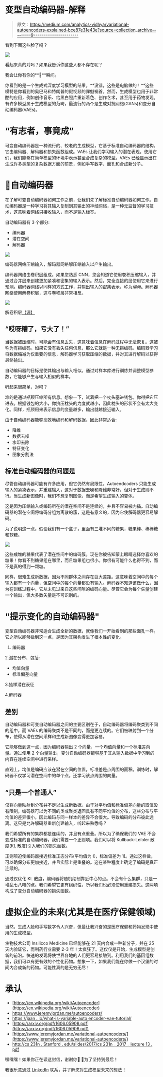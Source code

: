 # 变型自动编码器-解释

> 原文：<https://medium.com/analytics-vidhya/variational-autoencoders-explained-bce87e31e43e?source=collection_archive---------9----------------------->

看到下面这些脸了吗？

![](img/61d4e5b5f2b8f1fb0b0f83b597099b44.png)

看起来真的对吗？如果我告诉你这些人都不存在呢？

我会让你有你的**🤯**瞬间。

你看到的是一个生成式深度学习模型的结果。**没错，这些是电脑做的！**这些模特是你看到的奥巴马和特朗普的假视频的罪魁祸首。然而，生成模型也用于非常酷的应用，例如创作音乐、给黑白照片重新着色、创作艺术，甚至用于药物发现。有许多模型属于生成模型的范畴，最流行的两个是生成对抗网络(GANs)和变分自动编码器(VAEs)。

# “有志者，事竟成”

可变自动编码器是一种流行的、较老的生成模型，它基于标准自动编码器的结构。它由编码器、解码器和损失函数组成。VAEs 让我们学习输入的潜在表现。使用它们，我们能够在简单模型的环境中表示甚至合成复杂的模型。VAEs 已经显示出在生成许多类型的复杂数据方面的前景，例如手写数字、面孔和合成新分子。

# 🤖自动编码器

在了解可变自动编码器如何工作之前，让我们先了解标准自动编码器如何工作。自动编码器是一种学习将其输入复制到其输出的神经网络，是一种无监督的学习技术，这意味着网络只接收输入，而不是输入标签。

自动编码器有 3 个部分:

*   编码器
*   潜在空间
*   解码器

![](img/57cd5b65f23fbebe7ad000dd9bfe83d0.png)

编码器网络压缩输入，解码器网络解压缩输入以产生输出。

编码器网络由卷积层组成。如果您熟悉 CNN，您会知道它使用卷积压缩输入，并通过合并层来创建更加紧凑和密集的输入表示。然后，完全连接的层使用它来进行预测。编码器网络以同样的方式工作，并输出输入的密集表示，称为*编码*。解码器网络使用解卷积层，这与卷积层非常相反。

![](img/31e537d648dc8fc1aa22c267ef24ef1b.png)

解卷积层[【源】](https://openai.com/blog/generative-models/)

## “哎呀糟了，亏大了！”

当数据被压缩时，可能会有信息丢失，这意味着信息在解码过程中无法恢复。这被称为有损编码。如果它没有丢失任何信息，那么它就是一种无损编码。编码器学习将数据缩减为仅重要的信息，解码器学习获取压缩的数据，并对其进行解码以获得最终输出。

自动编码器的目标是使其输出与输入相似。通过对样本库进行训练并调整模型参数，它能够产生与输入相似的样本。

听起来很简单，对吗？

难的是通过瓶颈压缩所有信息。想象一下，试着把一个枕头塞进钱包。你得把它压进去。根据钱包的大小，你挤压枕头的力度就越小，因此枕头的形状不会有太大变化。同样，瓶颈用来表示信息的变量越多，输出就越接近输入。

由于自动编码器能够高效地编码和解码数据，因此非常适合:

*   降维
*   数据去噪
*   水印去除
*   特征变化
*   图象分割法

## 标准自动编码器的问题是

尽管自动编码器可能有许多应用，但它仍然有局限性。Autoendcoders 只能生成输入的紧凑表示，并重建输入，这对于数据去噪和降维非常好，但对于生成则不行。当生成新图像时，我们不想复制图像，而是希望生成输入的变体。

这是因为压缩输入或编码所在的潜在空间不是连续的，并且不容易被内插。自动编码器的潜在空间将编码分组为离散的簇，这是有意义的，因为它使解码器更容易解码。

为了说明这一点，假设我们有一个盒子，里面有三堆不同的糖果，糖果棒、棒棒糖和软糖。

![](img/7b49121868801f0a8a564745279bed33.png)

这些成堆的糖果代表了潜在空间中的编码簇。现在你被告知蒙上眼睛选择你喜欢的糖果！你看不到糖果组在哪里，而且糖果组也很小。你很有可能什么也得不到，而不是真的得到一颗糖。

同样，很难生成新数据，因为不同群体之间存在巨大差距。这意味着空间中的每个输入都有一个向量，但空间中的每个向量都没有输入。解码器不知道该做什么，因为在训练过程中，它从未见过来自这些间隙的编码向量。尽管它会为每个矢量创建一个输出，但大多数矢量是不可识别的。

# "提示变化的自动编码器"

变型自动编码器非常适合生成全新的数据，就像我们一开始看到的那些面孔一样。它之所以能够做到这一点，是因为其架构发生了根本性的变化。

1.  编码器

2.潜在分布，包括:

*   均值向量
*   标准偏差向量

3.抽样潜在表征

4.解码器

## 差别

自动编码器和可变自动编码器之间的主要区别在于，自动编码器将编码聚类到不同的组中，而 VAEs 的编码聚类不是不同的，而是更连续的。它们被映射到一个分布，使得从潜在空间采样和生成新图像变得更加容易。

它能够做到这一点，因为编码器输出 2 个向量，一个均值向量和一个标准差向量。通过使用 2 个向量输出，变分自动编码器能够基于其从输入数据中学习到的内容在连续空间中进行采样。

直观上，均值是编码应该在潜在空间的位置，标准差是点周围的面积。训练时，解码器不仅学习潜在空间中的单个点，还学习该点周围的向量。

## “只是一个普通人”

仅将向量映射到分布并不足以生成新数据。由于对平均值和标准偏差向量的取值没有限制，编码器可以为不同的类或聚类返回具有不同平均值的分布，这些分布与平均值的差异很小，因此编码与同一样本的差异不会很大。导致编码的分布彼此远离。这只是允许解码器重新创建输入，听起来熟悉吗？

我们希望所有的集群都是连续的，并且有点重叠。所以为了确保我们的 VAE 不会变成标准的自动编码器，我们需要一个正则项。我们可以将 Kullback-Leibler 散度(KL 散度)引入我们的损失函数。

正则项迫使编码器接近标准正态分布(平均值为 0，标准偏差为 1)。通过这样做，可以确保分布更加接近，并且实际上是重叠的。这在某种程度上确定了编码是真正连续的。

通过仅优化 KL 散度，编码器将随机绘制靠近中心的点。不会有什么集群，只是一堆乱七八糟的点。我们希望它更有组织性，所以我们也必须使用重建损失。这两项构成了变分自动编码器的损失函数。

# 虚拟企业的未来(尤其是在医疗保健领域)

当然，生成人脸和手写数字令人兴奋，但最让我兴奋的是医疗保健和药物发现中使用的生成模型。

生物技术公司 Insilicco Medicine 已经能够在 21 天内合成一种新分子，并在 25 天内验证它，而制药行业需要 2-3 年！太疯狂了。这仅仅是开始，生成模型是创新的前沿。快速的发现将使世界各地的人们更容易接触到。利用我们的基因组数据，我们可以有更有效的个性化药物。想象一下，如果我们能在你做一个汉堡的时间内合成新的药物。可能性真的是无穷无尽！

# 承认

*   [https://en.wikipedia.org/wiki/Autoencoder](https://en.wikipedia.org/wiki/Autoencoder)
*   https://www.jeremyjordan.me/autoencoders/
*   [https://jaan . io/what-is-variable-auto encoder-vae-tutorial/](https://jaan.io/what-is-variational-autoencoder-vae-tutorial/)
*   [https://arxiv.org/pdf/1606.05908.pdf](https://arxiv.org/pdf/1606.05908.pdf)
*   [https://www.jeremyjordan.me/variational-autoencoders/](https://www.jeremyjordan.me/variational-autoencoders/)
*   [http://cs 231n . Stanford . edu/slides/2017/cs 231n _ 2017 _ lecture 13 . pdf](http://cs231n.stanford.edu/slides/2017/cs231n_2017_lecture13.pdf)

嘿嘿嘿！如果你正在读这封信，谢谢你🙏 🙏为了坚持到最后！

我很乐意通过 [LinkedIn](https://www.linkedin.com/in/shivang-mistry-1119b818b) 联系，并了解您对生成模型未来的想法！